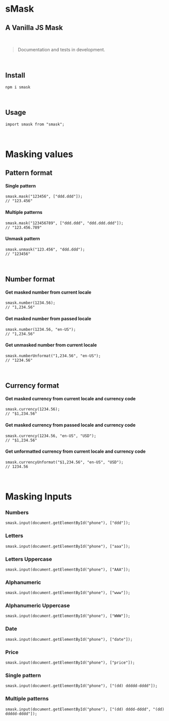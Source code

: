 # **sMask**
## A Vanilla JS Mask
<br/>

> Documentation and tests in development.

<br/>

## Install
```
npm i smask
```
<br/>

## Usage
```
import smask from "smask";
```
<br/>

# Masking values
## Pattern format
#### Single pattern
```
smask.mask("123456", ["ddd.ddd"]);
// "123.456"
```
#### Multiple patterns
```
smask.mask("123456789", ["ddd.ddd", "ddd.ddd.ddd"]);
// "123.456.789"
```
#### Unmask pattern
```
smask.unmask("123.456", "ddd.ddd");
// "123456"
```
<br/>

## Number format

#### Get masked number from current locale
```
smask.number(1234.56);
// "1,234.56"
```
#### Get masked number from passed locale
```
smask.number(1234.56, "en-US");
// "1,234.56"
```
#### Get unmasked number from current locale
```
smask.numberUnformat("1,234.56", "en-US");
// "1234.56"
```
<br/>

## Currency format
#### Get masked currency from current locale and currency code
```
smask.currency(1234.56);
// "$1,234.56"
```
#### Get masked currency from passed locale and currency code
```
smask.currency(1234.56, "en-US", "USD");
// "$1,234.56"
```
#### Get unformatted currency from current locale and currency code
```
smask.currencyUnformat("$1,234.56", "en-US", "USD");
// 1234.56
```
<br/>

# Masking Inputs
### Numbers
```
smask.input(document.getElementById("phone"), ["ddd"]);
```
### Letters
```
smask.input(document.getElementById("phone"), ["aaa"]);
```
### Letters Uppercase
```
smask.input(document.getElementById("phone"), ["AAA"]);
```
### Alphanumeric
```
smask.input(document.getElementById("phone"), ["www"]);
```
### Alphanumeric Uppercase
```
smask.input(document.getElementById("phone"), ["WWW"]);
```
### Date
```
smask.input(document.getElementById("phone"), ["date"]);
```
### Price
```
smask.input(document.getElementById("phone"), ["price"]);
```

### Single pattern
```
smask.input(document.getElementById("phone"), ["(dd) ddddd-dddd"]);
```

### Multiple patterns
```
smask.input(document.getElementById("phone"), ["(dd) dddd-dddd", "(dd) ddddd-dddd"]);
```
